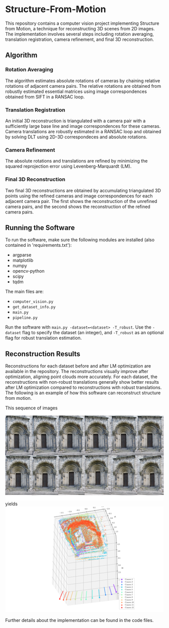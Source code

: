 # Structure-From-Motion

This repository contains a computer vision project implementing Structure from Motion, a technique for reconstructing 3D scenes from 2D images. The implementation involves several steps including rotation averaging, translation registration, camera refinement, and final 3D reconstruction.

## Algorithm

### Rotation Averaging
The algorithm estimates absolute rotations of cameras by chaining relative rotations of adjacent camera pairs. The relative rotations are obtained from robustly estimated essential matrices using image correspondences obtained from SIFT in a RANSAC loop.

### Translation Registration
An initial 3D reconstruction is triangulated with a camera pair with a sufficiently large base line and image correspondences for these cameras. Camera translations are robustly estimated in a RANSAC loop and obtained by solving DLT using 2D-3D correspondeces and absolute rotations.

### Camera Refinement
The absolute rotations and translations are refined by minimizing the squared reprojection error using Levenberg-Marquardt (LM).

### Final 3D Reconstruction
Two final 3D reconstructions are obtained by accumulating triangulated 3D points using the refined cameras and image correspondences for each adjacent camera pair. The first shows the reconstruction of the unrefined camera pairs, and the second shows the reconstruction of the refined camera pairs.

## Running the Software

To run the software, make sure the following modules are installed (also contained in 'requirements.txt'):
- argparse
- matplotlib
- numpy
- opencv-python
- scipy
- tqdm

The main files are:
- `computer_vision.py`
- `get_dataset_info.py`
- `main.py`
- `pipeline.py`

Run the software with `main.py -dataset=<dataset> -T_robust`. Use the `-dataset` flag to specify the dataset (an integer), and `-T_robust` as an optional flag for robust translation estimation.

## Reconstruction Results

Reconstructions for each dataset before and after LM optimization are available in the repository. The reconstructions visually improve after optimization, aligning point clouds more accurately. For each dataset, the reconstructions with non-robust translations generally show better results after LM optimization compared to reconstructions with robust translations. The following is an example of how this software can reconstruct structure from motion.

This sequence of images
![](https://github.com/erik-norlin/Structure-From-Motion/blob/main/reconstruction-plots/dataset_3_joined.png?raw=true)
yields
![](https://github.com/erik-norlin/Structure-From-Motion/blob/main/reconstruction-plots/dataset_2_after_LM_2.png?raw=true)

Further details about the implementation can be found in the code files.
